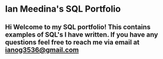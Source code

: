 # Ian Meedina's SQL Portfolio
## Hi Welcome to my SQL portfolio! This contains examples of SQL's I have written. If you have any questions feel free to reach me via email at ianog3536@gmail.com
